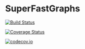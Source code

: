 # SuperFastGraphs

[![Build Status](https://travis-ci.org/mameli/SuperFastGraphs.svg?branch=master)](https://travis-ci.org/mameli/SuperFastGraphs)

[![Coverage Status](https://coveralls.io/repos/mameli/SuperFastGraphs/badge.svg?branch=master&service=github)](https://coveralls.io/github/mameli/SuperFastGraphs?branch=master)

[![codecov.io](http://codecov.io/github/mameli/SuperFastGraphs/coverage.svg?branch=master)](http://codecov.io/github/mameli/SuperFastGraphs?branch=master)